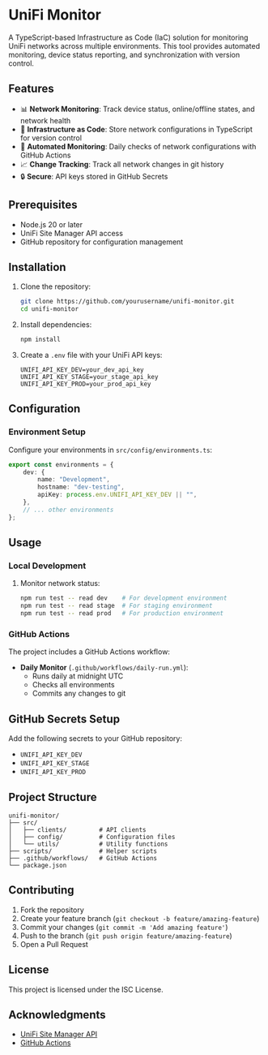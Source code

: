 # UniFi Monitor

A TypeScript-based Infrastructure as Code (IaC) solution for monitoring UniFi networks across multiple environments. This tool provides automated monitoring, device status reporting, and synchronization with version control.

## Features

- 📊 **Network Monitoring**: Track device status, online/offline states, and network health
- 📝 **Infrastructure as Code**: Store network configurations in TypeScript for version control
- 🤖 **Automated Monitoring**: Daily checks of network configurations with GitHub Actions
- 📈 **Change Tracking**: Track all network changes in git history
- 🔒 **Secure**: API keys stored in GitHub Secrets

## Prerequisites

- Node.js 20 or later
- UniFi Site Manager API access
- GitHub repository for configuration management

## Installation

1. Clone the repository:
   ```bash
   git clone https://github.com/yourusername/unifi-monitor.git
   cd unifi-monitor
   ```

2. Install dependencies:
   ```bash
   npm install
   ```

3. Create a `.env` file with your UniFi API keys:
   ```env
   UNIFI_API_KEY_DEV=your_dev_api_key
   UNIFI_API_KEY_STAGE=your_stage_api_key
   UNIFI_API_KEY_PROD=your_prod_api_key
   ```

## Configuration

### Environment Setup

Configure your environments in `src/config/environments.ts`:
```typescript
export const environments = {
    dev: {
        name: "Development",
        hostname: "dev-testing",
        apiKey: process.env.UNIFI_API_KEY_DEV || "",
    },
    // ... other environments
};
```

## Usage

### Local Development

1. Monitor network status:
   ```bash
   npm run test -- read dev    # For development environment
   npm run test -- read stage  # For staging environment
   npm run test -- read prod   # For production environment
   ```

### GitHub Actions

The project includes a GitHub Actions workflow:

- **Daily Monitor** (`.github/workflows/daily-run.yml`):
  - Runs daily at midnight UTC
  - Checks all environments
  - Commits any changes to git

## GitHub Secrets Setup

Add the following secrets to your GitHub repository:
- `UNIFI_API_KEY_DEV`
- `UNIFI_API_KEY_STAGE`
- `UNIFI_API_KEY_PROD`

## Project Structure

```
unifi-monitor/
├── src/
│   ├── clients/         # API clients
│   ├── config/          # Configuration files
│   └── utils/           # Utility functions
├── scripts/             # Helper scripts
├── .github/workflows/   # GitHub Actions
└── package.json
```

## Contributing

1. Fork the repository
2. Create your feature branch (`git checkout -b feature/amazing-feature`)
3. Commit your changes (`git commit -m 'Add amazing feature'`)
4. Push to the branch (`git push origin feature/amazing-feature`)
5. Open a Pull Request

## License

This project is licensed under the ISC License.

## Acknowledgments

- [UniFi Site Manager API](https://developer.ui.com/site-manager-api/)
- [GitHub Actions](https://github.com/features/actions)